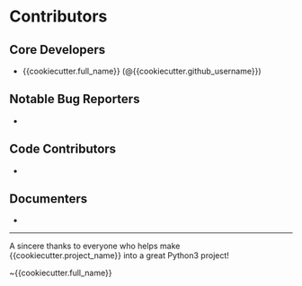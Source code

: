 Contributors
===================

## Core Developers
- {{cookiecutter.full_name}} (@{{cookiecutter.github_username}})

## Notable Bug Reporters
-

## Code Contributors
-

## Documenters
-


--------------------------------------------

A sincere thanks to everyone who helps make {{cookiecutter.project_name}} into a great Python3 project!

~{{cookiecutter.full_name}}
